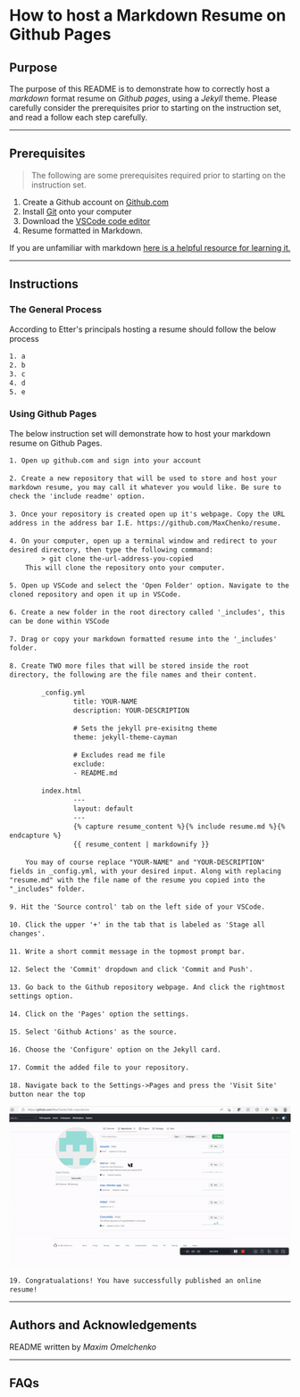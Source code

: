 # How to host a Markdown Resume on Github Pages

## **Purpose**

The purpose of this README is to demonstrate how to correctly host a *markdown* format resume on *Github pages*, using a *Jekyll* theme. Please carefully consider the prerequisites prior to starting on the instruction set, and read a follow each step carefully. 

---------

## **Prerequisites**

> The following are some prerequisites required prior to
> starting on the instruction set.

1. Create a Github account on [Github.com](www.github.com)
2. Install [Git](https://git-scm.com/) onto your computer
3. Download the [VSCode code editor](https://code.visualstudio.com/)
4. Resume formatted in Markdown.

If you are unfamiliar with markdown [here is a helpful resource for learning it.](https://www.markdowntutorial.com/)

---------

## **Instructions**

### **The General Process**

According to Etter's principals hosting a resume should follow the below process

    1. a
    2. b
    3. c
    4. d
    5. e

### **Using Github Pages**

The below instruction set will demonstrate how to host your markdown resume on Github Pages.

    1. Open up github.com and sign into your account

    2. Create a new repository that will be used to store and host your markdown resume, you may call it whatever you would like. Be sure to check the 'include readme' option.

    3. Once your repository is created open up it's webpage. Copy the URL address in the address bar I.E. https://github.com/MaxChenko/resume.

    4. On your computer, open up a terminal window and redirect to your desired directory, then type the following command: 
            > git clone the-url-address-you-copied
        This will clone the repository onto your computer.

    5. Open up VSCode and select the 'Open Folder' option. Navigate to the cloned repository and open it up in VSCode.

    6. Create a new folder in the root directory called '_includes', this can be done within VSCode

    7. Drag or copy your markdown formatted resume into the '_includes' folder.

    8. Create TWO more files that will be stored inside the root directory, the following are the file names and their content.

            _config.yml
                    title: YOUR-NAME
                    description: YOUR-DESCRIPTION

                    # Sets the jekyll pre-exisitng theme
                    theme: jekyll-theme-cayman

                    # Excludes read me file
                    exclude:
                    - README.md
                
            index.html 
                    ---
                    layout: default
                    ---
                    {% capture resume_content %}{% include resume.md %}{% endcapture %}
                    {{ resume_content | markdownify }}

        You may of course replace "YOUR-NAME" and "YOUR-DESCRIPTION" fields in _config.yml, with your desired input. Along with replacing "resume.md" with the file name of the resume you copied into the "_includes" folder.

    9. Hit the 'Source control' tab on the left side of your VSCode. 

    10. Click the upper '+' in the tab that is labeled as 'Stage all changes'. 

    11. Write a short commit message in the topmost prompt bar. 

    12. Select the 'Commit' dropdown and click 'Commit and Push'.

    13. Go back to the Github repository webpage. And click the rightmost settings option.

    14. Click on the 'Pages' option the settings.

    15. Select 'Github Actions' as the source.

    16. Choose the 'Configure' option on the Jekyll card.

    17. Commit the added file to your repository.

    18. Navigate back to the Settings->Pages and press the 'Visit Site' button near the top

![Instruction on how to load page](visuals/gif1.gif)

    19. Congratualations! You have successfully published an online resume!

---------

## **Authors and Acknowledgements**

README written by *Maxim Omelchenko*

---------

## **FAQs**